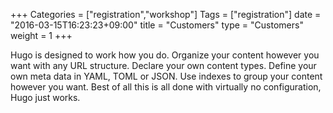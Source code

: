 +++
Categories = ["registration","workshop"]
Tags = ["registration"]
date = "2016-03-15T16:23:23+09:00"
title = "Customers"
type = "Customers"
weight = 1
+++

Hugo is designed to work how you do.
Organize your content however you want with any URL structure.
Declare your own content types.
Define your own meta data in YAML, TOML or JSON.
Use indexes to group your content however you want.
Best of all this is all done with virtually no configuration, Hugo
just works.
